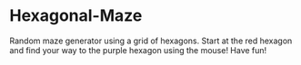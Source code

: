 # Hexagonal-Maze
Random maze generator using a grid of hexagons. Start at the red hexagon and find your way 
to the purple hexagon using the mouse! Have fun!